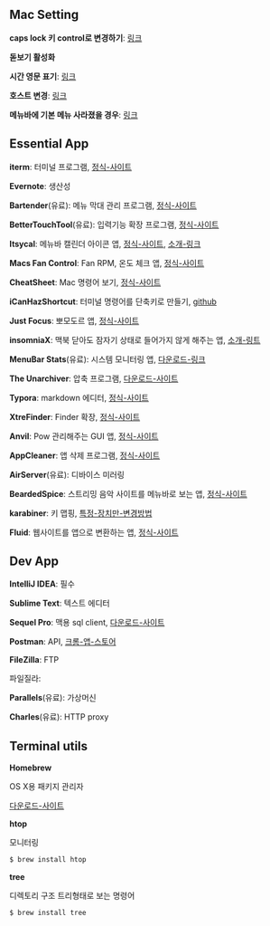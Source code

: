 ## Mac Setting

**caps lock 키 control로 변경하기**: [링크](http://macnews.tistory.com/2240)

**돋보기 활성화**

**시간 영문 표기**: [링크](http://macnews.tistory.com/988)

**호스트 변경**: [링크](http://exifeedi.tistory.com/240)

**메뉴바에 기본 메뉴 사라졌을 경우**: [링크](http://iprize.tistory.com/574)



## Essential App

**iterm**: 터미널 프로그램, [정식-사이트](https://www.iterm2.com/index.html)

**Evernote**: 생산성

**Bartender**(유료): 메뉴 막대 관리 프로그램, [정식-사이트](http://www.macbartender.com/)

**BetterTouchTool**(유료): 입력기능 확장 프로그램, [정식-사이트](http://www.boastr.net/)

**Itsycal**: 메뉴바 캘린더 아이콘 앱, [정식-사이트](https://www.mowglii.com/itsycal/), [소개-링크](http://macnews.tistory.com/3023)

**Macs Fan Control**: Fan RPM, 온도 체크 앱, [정식-사이트](http://www.crystalidea.com/products?source=fancontrol_mac)

**CheatSheet**: Mac 명령어 보기, [정식-사이트](https://www.mediaatelier.com/CheatSheet/)

**iCanHazShortcut**: 터미널 명령어를 단축키로 만들기, [github](https://github.com/deseven/icanhazshortcut)

**Just Focus**: 뽀모도르 앱, [정식-사이트](http://climstudio.com/justfocus/)

**insomniaX**: 맥북 닫아도 잠자기 상태로 들어가지 않게 해주는 앱, [소개-링트](http://macnews.tistory.com/131)

**MenuBar Stats**(유료): 시스템 모니터링 앱, [다운로드-링크](https://itunes.apple.com/kr/app/id714196447?mt=12)

**The Unarchiver**: 압축 프로그램, [다운로드-사이트](http://unarchiver.c3.cx/unarchiver)

**Typora**: markdown 에디터, [정식-사이트](http://www.typora.io/)

**XtreFinder**: Finder 확장, [정식-사이트](http://www.trankynam.com/xtrafinder/)

**Anvil**: Pow 관리해주는 GUI 앱, [정식-사이트](http://anvilformac.com/index.html)

**AppCleaner**: 앱 삭제 프로그램, [정식-사이트](http://freemacsoft.net/appcleaner/)

**AirServer**(유료): 디바이스 미러링

**BeardedSpice**: 스트리밍 음악 사이트를 메뉴바로 보는 앱, [정식-사이트](http://doctypeht.ml/44)

**karabiner**: 키 맵핑, [특정-장치만-변경방법](http://algobomyun.tistory.com/348)

**Fluid**: 웹사이트를 앱으로 변환하는 앱, [정식-사이트](http://fluidapp.com/)




## Dev App

**IntelliJ IDEA**: 필수

**Sublime Text**: 텍스트 에디터

**Sequel Pro**: 맥용 sql client,  [다운로드-사이트](http://www.sequelpro.com/)

**Postman**: API, [크롬-앱-스토어](https://chrome.google.com/webstore/detail/postman/fhbjgbiflinjbdggehcddcbncdddomop)

**FileZilla**: FTP

파일질라:

**Parallels**(유료): 가상머신

**Charles**(유료): HTTP proxy



## Terminal utils

**Homebrew**

OS X용 패키지 관리자

[다운로드-사이트](http://brew.sh/index_ko.html)

**htop**

모니터링

```bash
$ brew install htop
```

**tree**

디렉토리 구조 트리형태로 보는 명령어

```bash
$ brew install tree
```
